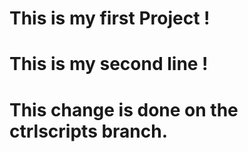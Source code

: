 # This is my first Project !
# This is my second line !
# This change is done on the ctrlscripts branch.